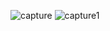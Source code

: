 ![capture](https://cloud.githubusercontent.com/assets/16977501/14365939/f57b9ffa-fd2d-11e5-8659-654dfd5a51ec.PNG)
![capture1](https://cloud.githubusercontent.com/assets/16977501/14365940/f582794c-fd2d-11e5-991c-fe016f02bf9b.PNG)
